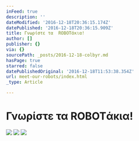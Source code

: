 ```yaml
---
inFeed: true
description: ''
dateModified: '2016-12-18T20:36:15.174Z'
datePublished: '2016-12-18T20:36:15.909Z'
title: Γνωρίστε τα  ROBOTάκια!
author: []
publisher: {}
via: {}
sourcePath: _posts/2016-12-18-colbyr.md
hasPage: true
starred: false
datePublishedOriginal: '2016-12-18T11:53:38.354Z'
url: meet-our-robots/index.html
_type: Article

---
```

# Γνωρίστε τα ROBOTάκια!
![](https://the-grid-user-content.s3-us-west-2.amazonaws.com/594c6326-5c14-47c0-8a5a-913012448aae.png)
![](https://the-grid-user-content.s3-us-west-2.amazonaws.com/09150a2c-e6cc-4d1e-8be6-b8cba2846c54.gif)
![](https://the-grid-user-content.s3-us-west-2.amazonaws.com/fac763ea-66fb-45fa-9893-157b717d1f21.jpg)